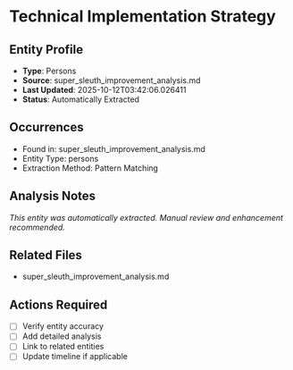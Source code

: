 # Technical Implementation Strategy

## Entity Profile
- **Type**: Persons
- **Source**: super_sleuth_improvement_analysis.md
- **Last Updated**: 2025-10-12T03:42:06.026411
- **Status**: Automatically Extracted

## Occurrences
- Found in: super_sleuth_improvement_analysis.md
- Entity Type: persons
- Extraction Method: Pattern Matching

## Analysis Notes
*This entity was automatically extracted. Manual review and enhancement recommended.*

## Related Files
- super_sleuth_improvement_analysis.md

## Actions Required
- [ ] Verify entity accuracy
- [ ] Add detailed analysis
- [ ] Link to related entities
- [ ] Update timeline if applicable
